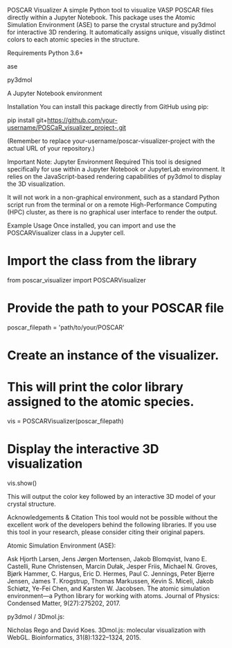 POSCAR Visualizer
A simple Python tool to visualize VASP POSCAR files directly within a Jupyter Notebook. This package uses the Atomic Simulation Environment (ASE) to parse the crystal structure and py3dmol for interactive 3D rendering. It automatically assigns unique, visually distinct colors to each atomic species in the structure.

Requirements
Python 3.6+

ase

py3dmol

A Jupyter Notebook environment

Installation
You can install this package directly from GitHub using pip:

pip install git+https://github.com/your-username/POSCaR_visualizer_project-.git


(Remember to replace your-username/poscar-visualizer-project with the actual URL of your repository.)

Important Note: Jupyter Environment Required
This tool is designed specifically for use within a Jupyter Notebook or JupyterLab environment. It relies on the JavaScript-based rendering capabilities of py3dmol to display the 3D visualization.

It will not work in a non-graphical environment, such as a standard Python script run from the terminal or on a remote High-Performance Computing (HPC) cluster, as there is no graphical user interface to render the output.

Example Usage
Once installed, you can import and use the POSCARVisualizer class in a Jupyter cell.

# Import the class from the library
from poscar_visualizer import POSCARVisualizer

# Provide the path to your POSCAR file
poscar_filepath = 'path/to/your/POSCAR'

# Create an instance of the visualizer.
# This will print the color library assigned to the atomic species.
vis = POSCARVisualizer(poscar_filepath)

# Display the interactive 3D visualization
vis.show()

This will output the color key followed by an interactive 3D model of your crystal structure.

Acknowledgements & Citation
This tool would not be possible without the excellent work of the developers behind the following libraries. If you use this tool in your research, please consider citing their original papers.

Atomic Simulation Environment (ASE):

Ask Hjorth Larsen, Jens Jørgen Mortensen, Jakob Blomqvist, Ivano E. Castelli, Rune Christensen, Marcin Dułak, Jesper Friis, Michael N. Groves, Bjørk Hammer, C. Hargus, Eric D. Hermes, Paul C. Jennings, Peter Bjerre Jensen, James T. Krogstrup, Thomas Markussen, Kevin S. Miceli, Jakob Schiøtz, Ye-Fei Chen, and Karsten W. Jacobsen. The atomic simulation environment—a Python library for working with atoms. Journal of Physics: Condensed Matter, 9(27):275202, 2017.

py3dmol / 3Dmol.js:

Nicholas Rego and David Koes. 3Dmol.js: molecular visualization with WebGL. Bioinformatics, 31(8):1322–1324, 2015.
